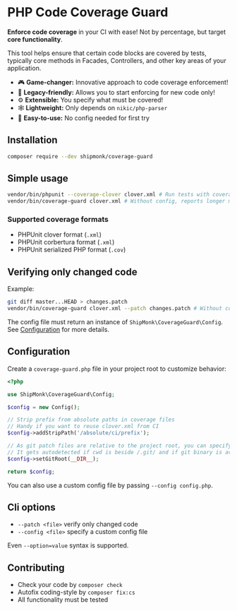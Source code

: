 # PHP Code Coverage Guard

**Enforce code coverage** in your CI with ease! Not by percentage, but target **core functionality**.

This tool helps ensure that certain code blocks are covered by tests, typically core methods in Facades, Controllers, and other key areas of your application.

- 🎮 **Game-changer:** Innovative approach to code coverage enforcement!
- 💾 **Legacy-friendly:** Allows you to start enforcing for new code only!
- ⚙️ **Extensible:** You specify what must be covered!
- 🕸️ **Lightweight:** Only depends on `nikic/php-parser`
- 🍰 **Easy-to-use:** No config needed for first try

## Installation

```sh
composer require --dev shipmonk/coverage-guard
```

## Simple usage

```sh
vendor/bin/phpunit --coverage-clover clover.xml # Run tests with coverage
vendor/bin/coverage-guard clover.xml # Without config, reports longer methods with 0% line coverage
```

### Supported coverage formats
- PHPUnit clover format (`.xml`)
- PHPUnit corbertura format (`.xml`)
- PHPUnit serialized PHP format (`.cov`)

## Verifying only changed code

Example:
```sh
git diff master...HEAD > changes.patch
vendor/bin/coverage-guard clover.xml --patch changes.patch # Without config, reports only fully new methods with 0% line coverage
```

The config file must return an instance of `ShipMonk\CoverageGuard\Config`. See [Configuration](#configuration) for more details.

## Configuration

Create a `coverage-guard.php` file in your project root to customize behavior:

```php
<?php

use ShipMonk\CoverageGuard\Config;

$config = new Config();

// Strip prefix from absolute paths in coverage files
// Handy if you want to reuse clover.xml from CI
$config->addStripPath('/absolute/ci/prefix');

// As git patch files are relative to the project root, you can specify the root directory here
// It gets autodetected if cwd is beside /.git/ and if git binary is available
$config->setGitRoot(__DIR__);

return $config;
```

You can also use a custom config file by passing `--config config.php`.

## Cli options

- `--patch <file>` verify only changed code
- `--config <file>` specify a custom config file

Even `--option=value` syntax is supported.

## Contributing
- Check your code by `composer check`
- Autofix coding-style by `composer fix:cs`
- All functionality must be tested
